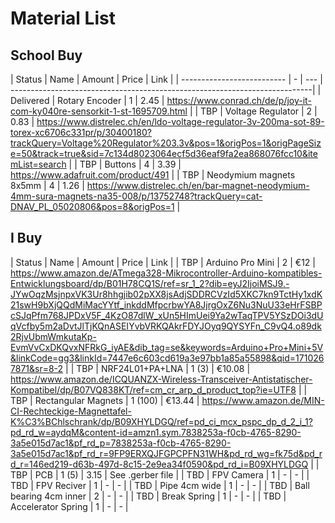 # Material List 


## School Buy

| Status | Name | Amount | Price | Link |
| -------------------------- | - | --- | ---------------------------------------------------------------------------|
| Delivered | Rotary Encoder | 1 | 2.45 | https://www.conrad.ch/de/p/joy-it-com-ky040re-sensorkit-1-st-1695709.html |
| TBP | Voltage Regulator | 2 | 0.83 | https://www.distrelec.ch/en/ldo-voltage-regulator-3v-200ma-sot-89-torex-xc6706c331pr/p/30400180?trackQuery=Voltage%20Regulator%203.3v&pos=1&origPos=1&origPageSize=50&track=true&sid=7c134d8023064ecf5d36eaf9fa2ea868076fcc10&itemList=search |
| TBP | Buttons | 4 | 3.39 | https://www.adafruit.com/product/491 |
| TBP | Neodymium magnets 8x5mm | 4 | 1.26 | https://www.distrelec.ch/en/bar-magnet-neodymium-4mm-sura-magnets-na35-008/p/13752748?trackQuery=cat-DNAV_PL_05020806&pos=8&origPos=1 |

## I Buy

| Status | Name | Amount | Price | Link |
| TBP | Arduino Pro Mini | 2 | €12 | https://www.amazon.de/ATmega328-Mikrocontroller-Arduino-kompatibles-Entwicklungsboard/dp/B01H78CQ1S/ref=sr_1_2?dib=eyJ2IjoiMSJ9.-JYwOqzMsjnpxVK3Ur8hhgjib02pXX8jsAdjSDDRCVzId5XKC7kn9TctHy1xdK21swH9bXjQQdMiMacYYtf_inkddMfpcrbwYA8JjrgOxZ6Nu3NuU33eHrFSBPcSJqPfm768JPDxV5F_4KzO87dlW_xUn5HImUei9Ya2wTaqTPV5YSzDOi3dUqVcfby5m2aDvtJlTjKQnASEIYvbVRKQAkrFDYJOyq9QYSYFn_C9vQ4.o89dk2RjvUbmWmkutaKp-EvmVvCxDKQvxNFRkG_iyAE&dib_tag=se&keywords=Arduino+Pro+Mini+5V&linkCode=gg3&linkId=7447e6c603cd619a3e97bb1a85a55898&qid=1710267871&sr=8-2 |
| TBP | NRF24L01+PA+LNA | 1 (3) | €10.08 | https://www.amazon.de/ICQUANZX-Wireless-Transceiver-Antistatischer-Kompatibel/dp/B07VQ838KT/ref=cm_cr_arp_d_product_top?ie=UTF8 |
| TBP | Rectangular Magnets | 1 (100) | €13.44 | https://www.amazon.de/MIN-CI-Rechteckige-Magnettafel-K%C3%BChlschrank/dp/B09XHYLDGQ/ref=pd_ci_mcx_pspc_dp_d_2_i_1?pd_rd_w=aydqM&content-id=amzn1.sym.7838253a-f0cb-4765-8290-3a5e015d7ac1&pf_rd_p=7838253a-f0cb-4765-8290-3a5e015d7ac1&pf_rd_r=9FP9ERXQJFGPCPFN31WH&pd_rd_wg=fk75d&pd_rd_r=146ed219-d63b-497d-8c15-2e9ea34f0590&pd_rd_i=B09XHYLDGQ |
| TBP | PCB | 1 (5) | 3.15 | See .gerber file |
| TBD | FPV Camera | 1 | - | - |
| TBD | FPV Reciver | 1 | - | - |
| TBD | Pipe 4cm wide | 1 | - | - |
| TBD | Ball bearing 4cm inner | 2 | - | - |
| TBD | Break Spring | 1 | - | - |
| TBD | Accelerator Spring | 1 | - | - |


